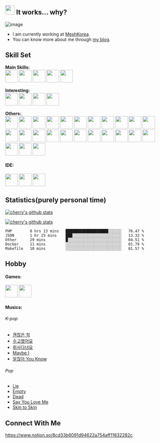 <h2> <img src="https://github.com/cr-lgl/cr-lgl/blob/master/assets/meow_no.png?raw=true" width="30"/> It works... why? </h2>

![image](https://github.com/cr-lgl/cr-lgl/blob/master/header.png?raw=true)

- I am currently working at [MeshKorea](https://meshkorea.net/kr/index.html).
- You can know more about me through [my blog](https://ceobe.dev/about).

## Skill Set
**Main Skills:**  
<img src="https://github.com/cr-lgl/cr-lgl/blob/master/assets/php.svg?raw=true" width="40" height="40"/>
<img src="https://github.com/cr-lgl/cr-lgl/blob/master/assets/composer.svg?raw=true" width="40" height="40"/>
<img src="https://github.com/cr-lgl/cr-lgl/blob/master/assets/laravel.svg?raw=true" width="40" height="40"/>
<img src="https://github.com/cr-lgl/cr-lgl/blob/master/assets/doctrine.svg?raw=true" width="40" height="40"/>
<img src="https://github.com/cr-lgl/cr-lgl/blob/master/assets/symfony.svg?raw=true" width="40" height="40"/>

**Interesting:**  
<img src="https://github.com/cr-lgl/cr-lgl/blob/master/assets/java.svg?raw=true" width="40" height="40"/>
<img src="https://github.com/cr-lgl/cr-lgl/blob/master/assets/kotlin.svg?raw=true" width="40" height="40"/>
<img src="https://github.com/cr-lgl/cr-lgl/blob/master/assets/gradle.svg?raw=true" width="40" height="40"/>
<img src="https://github.com/cr-lgl/cr-lgl/blob/master/assets/spring.svg?raw=true" width="40" height="40"/>

**Others:**.  
<img src="https://github.com/cr-lgl/cr-lgl/blob/master/assets/docker.svg?raw=true" width="40" height="40"/>
<img src="https://github.com/cr-lgl/cr-lgl/blob/master/assets/codeigniter.svg?raw=true" width="40" height="40"/>
<img src="https://github.com/cr-lgl/cr-lgl/blob/master/assets/node.svg?raw=true" width="40" height="40"/>
<img src="https://github.com/cr-lgl/cr-lgl/blob/master/assets/npm.svg?raw=true" width="40" height="40"/>
<img src="https://github.com/cr-lgl/cr-lgl/blob/master/assets/gatsby.svg?raw=true" width="40" height="40"/>
<img src="https://github.com/cr-lgl/cr-lgl/blob/master/assets/javascript.svg?raw=true" width="40" height="40"/>
<img src="https://github.com/cr-lgl/cr-lgl/blob/master/assets/webpack.svg?raw=true" width="40" height="40"/>
<img src="https://github.com/cr-lgl/cr-lgl/blob/master/assets/babel.svg?raw=true" width="40" height="40"/>
<img src="https://github.com/cr-lgl/cr-lgl/blob/master/assets/vuejs.svg?raw=true" width="40" height="40"/>
<img src="https://github.com/cr-lgl/cr-lgl/blob/master/assets/jquery.svg?raw=true" width="40" height="40"/>
<img src="https://github.com/cr-lgl/cr-lgl/blob/master/assets/html5.svg?raw=true" width="40" height="40"/>
<img src="https://github.com/cr-lgl/cr-lgl/blob/master/assets/css3.svg?raw=true" width="40" height="40"/>
<img src="https://github.com/cr-lgl/cr-lgl/blob/master/assets/sass.svg?raw=true" width="40" height="40"/>
<img src="https://github.com/cr-lgl/cr-lgl/blob/master/assets/bootstrap.svg?raw=true" width="40" height="40"/>
<img src="https://github.com/cr-lgl/cr-lgl/blob/master/assets/mysql.svg?raw=true" width="40" height="40"/>
<img src="https://github.com/cr-lgl/cr-lgl/blob/master/assets/redis.svg?raw=true" width="40" height="40"/>
<img src="https://github.com/cr-lgl/cr-lgl/blob/master/assets/apache.svg?raw=true" width="40" height="40"/>
<img src="https://github.com/cr-lgl/cr-lgl/blob/master/assets/nginx.svg?raw=true" width="40" height="40"/>
<img src="https://github.com/cr-lgl/cr-lgl/blob/master/assets/jenkins.svg?raw=true" width="40" height="40"/>
<img src="https://github.com/cr-lgl/cr-lgl/blob/master/assets/ubuntu.svg?raw=true" width="40" height="40"/>
<img src="https://github.com/cr-lgl/cr-lgl/blob/master/assets/git.svg?raw=true" width="40" height="40"/>
<img src="https://github.com/cr-lgl/cr-lgl/blob/master/assets/github.svg?raw=true" width="40" height="40"/>
<img src="https://github.com/cr-lgl/cr-lgl/blob/master/assets/confluence.svg?raw=true" width="40" height="40"/>
<img src="https://github.com/cr-lgl/cr-lgl/blob/master/assets/slack.svg?raw=true" width="40" height="40"/>
<img src="https://github.com/cr-lgl/cr-lgl/blob/master/assets/chrome.svg?raw=true" width="40" height="40"/>

#### IDE: 
<img src="https://github.com/cr-lgl/cr-lgl/blob/master/assets/phpstorm.svg?raw=true" width="40" height="40"/>
<img src="https://github.com/cr-lgl/cr-lgl/blob/master/assets/webstorm.svg?raw=true" width="40" height="40"/>
<img src="https://github.com/cr-lgl/cr-lgl/blob/master/assets/intellij.svg?raw=true" width="40" height="40"/>

## Statistics(purely personal time)

[![cherry's github stats](https://github-readme-stats.vercel.app/api?username=cr-lgl)](https://github.com/anuraghazra/github-readme-stats)

[![cherry's github stats](https://github-readme-stats.vercel.app/api/top-langs/?username=cr-lgl&layout=compact)](https://github.com/anuraghazra/github-readme-stats)

<!--START_SECTION:waka-->
```text
PHP        8 hrs 13 mins   ███████████████████░░░░░░   76.47 % 
JSON       1 hr 25 mins    ███░░░░░░░░░░░░░░░░░░░░░░   13.32 % 
Other      29 mins         █░░░░░░░░░░░░░░░░░░░░░░░░   04.51 % 
Docker     11 mins         ░░░░░░░░░░░░░░░░░░░░░░░░░   01.79 % 
Makefile   10 mins         ░░░░░░░░░░░░░░░░░░░░░░░░░   01.57 %
```
<!--END_SECTION:waka-->

## Hobby

#### Games:
<p>
<img src="https://github.com/cr-lgl/cr-lgl/blob/master/assets/arknights.svg?raw=true" width="40" height="40"/>
<img src="https://github.com/cr-lgl/cr-lgl/blob/master/assets/lol.jpg?raw=true" width="40" height="40"/>
</p>

#### Musics: 
###### K-pop
<!-- KPOP:START -->
- [괜찮은 척](https://www.youtube.com/watch?v=Ghgk5OG9dB4)
- [수고했어요](https://www.youtube.com/watch?v=FPxJE75TO-E)
- [회사다녀요](https://www.youtube.com/watch?v=eRh1kPgNp7Q)
- [Maybe I](https://www.youtube.com/watch?v=8gl63OTbdL4)
- [알잖아 You Know](https://www.youtube.com/watch?v=2a6YQs4eYDU)
<!-- KPOP:END -->

###### Pop
<!-- POP:START -->
- [Lie](https://www.youtube.com/watch?v=J5DNZ2r5Sx4)
- [Empty](https://www.youtube.com/watch?v=DznvyQjQMpE)
- [Dead](https://www.youtube.com/watch?v=VRq2e5sr4qQ)
- [Say You Love Me](https://www.youtube.com/watch?v=EHZ_lSTopy8)
- [Skin to Skin](https://www.youtube.com/watch?v=VPjdiY3SGe8)
<!-- POP:END -->

## Connect With Me
https://www.notion.so/8cd33b6091d94622a754aff11832282c
